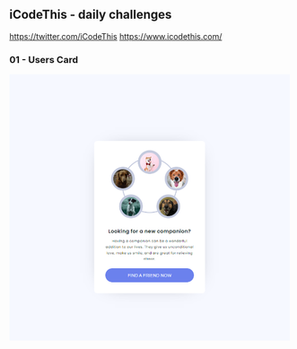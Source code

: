 ## iCodeThis - daily challenges

https://twitter.com/iCodeThis
https://www.icodethis.com/

### 01 - Users Card

<img src="../iCodeThis/demo/1-users-card.png"  width="500" title="Progress bar with css and js">

